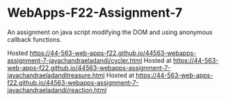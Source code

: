 # WebApps-F22-Assignment-7
An assignment on java script modifying the DOM and using anonymous callback functions.

Hosted https://44-563-web-apps-f22.github.io/44563-webapps-assignment-7-jayachandraeladandi/cycler.html
Hosted at https://44-563-web-apps-f22.github.io/44563-webapps-assignment-7-jayachandraeladanditreasure.html
Hosted at https://44-563-web-apps-f22.github.io/44563-webapps-assignment-7-jayachandraeladandi/reaction.html
